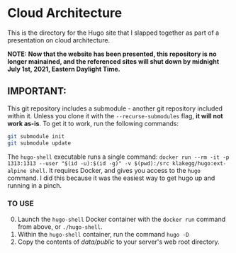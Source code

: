 # Cloud Architecture

This is the directory for the Hugo site that I slapped together as part of a presentation on cloud architecture.

**NOTE: Now that the website has been presented, this repository is no longer mainained, and the referenced sites will shut down by midnight July 1st, 2021, Eastern Daylight Time.**
## IMPORTANT:

This git repository includes a submodule - another git repository included within it. Unless you clone it with the `--recurse-submodules` flag, **it will not work as-is**. To get it to work, run the following commands:

```bash
git submodule init
git submodule update
```

The `hugo-shell` executable runs a single command: `docker run --rm -it -p 1313:1313 --user "$(id -u):$(id -g)" -v $(pwd):/src klakegg/hugo:ext-alpine shell`. It requires Docker, and gives you access to the `hugo` command. I did this because it was the easiest way to get hugo up and running in a pinch.

### TO USE

0. Launch the `hugo-shell` Docker container with the `docker run` command from above, or `./hugo-shell`.
1. Within the `hugo-shell` container, run the command `hugo -D`
2. Copy the contents of *data/public* to your server's web root directory.

